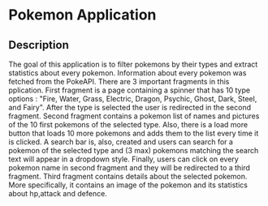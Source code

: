 # Pokemon Application

## Description

The goal of this application is to filter pokemons by their types and extract statistics about every pokemon. Information about every pokemon was fetched from the PokeAPI. There are 3 important fragments in this pplication. First fragment is a page containing a spinner that has 10 type options : "Fire, Water, Grass, Electric, Dragon, Psychic, Ghost, Dark, Steel, and Fairy". After the type is selected the user is redirected in the second fragment. Second fragment contains a pokemon list of names and pictures of the 10 first pokemons of the selected type. Also, there is a load more button that loads 10 more pokemons and adds them to the list every time it is clicked. A search bar is, also, created and users can search for a pokemon of the selected type and (3 max) pokemons matching the search text will appear in a dropdown style. Finally, users can click on every pokemon name in second fragment and they will be redirected to a third fragment. Third fragment contains details about the selected pokemon. More specifically, it contains an image of the pokemon and its statistics about hp,attack and defence.  
